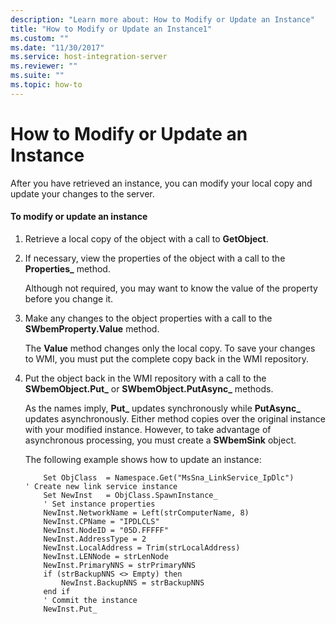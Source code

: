 ```yaml
---
description: "Learn more about: How to Modify or Update an Instance"
title: "How to Modify or Update an Instance1"
ms.custom: ""
ms.date: "11/30/2017"
ms.service: host-integration-server
ms.reviewer: ""
ms.suite: ""
ms.topic: how-to
---
```

# How to Modify or Update an Instance
After you have retrieved an instance, you can modify your local copy and update your changes to the server.  
  
#### To modify or update an instance  
  
1.  Retrieve a local copy of the object with a call to **GetObject**.  
  
2.  If necessary, view the properties of the object with a call to the **Properties_** method.  
  
     Although not required, you may want to know the value of the property before you change it.  
  
3.  Make any changes to the object properties with a call to the **SWbemProperty.Value** method.  
  
     The **Value** method changes only the local copy. To save your changes to WMI, you must put the complete copy back in the WMI repository.  
  
4.  Put the object back in the WMI repository with a call to the **SWbemObject.Put_** or **SWbemObject.PutAsync_** methods.  
  
     As the names imply, **Put_** updates synchronously while **PutAsync_** updates asynchronously. Either method copies over the original instance with your modified instance. However, to take advantage of asynchronous processing, you must create a **SWbemSink** object.  
  
     The following example shows how to update an instance:  
  
    ```  
        Set ObjClass  = Namespace.Get("MsSna_LinkService_IpDlc")     
    ' Create new link service instance  
        Set NewInst   = ObjClass.SpawnInstance_  
        ' Set instance properties  
        NewInst.NetworkName = Left(strComputerName, 8)  
        NewInst.CPName = "IPDLCLS"  
        NewInst.NodeID = "05D.FFFFF"  
        NewInst.AddressType = 2  
        NewInst.LocalAddress = Trim(strLocalAddress)  
        NewInst.LENNode = strLenNode  
        NewInst.PrimaryNNS = strPrimaryNNS  
        if (strBackupNNS <> Empty) then  
            NewInst.BackupNNS = strBackupNNS  
        end if  
        ' Commit the instance  
        NewInst.Put_  
  
    ```
